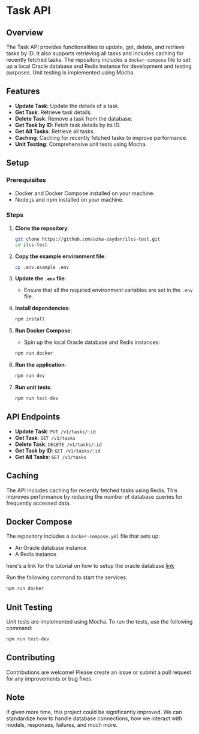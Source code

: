 # Task API

## Overview

The Task API provides functionalities to update, get, delete, and retrieve tasks by ID. It also supports retrieving all tasks and includes caching for recently fetched tasks. The repository includes a `docker-compose` file to set up a local Oracle database and Redis instance for development and testing purposes. Unit testing is implemented using Mocha.

## Features

- **Update Task**: Update the details of a task.
- **Get Task**: Retrieve task details.
- **Delete Task**: Remove a task from the database.
- **Get Task by ID**: Fetch task details by its ID.
- **Get All Tasks**: Retrieve all tasks.
- **Caching**: Caching for recently fetched tasks to improve performance.
- **Unit Testing**: Comprehensive unit tests using Mocha.

## Setup

### Prerequisites

- Docker and Docker Compose installed on your machine.
- Node.js and npm installed on your machine.

### Steps

1. **Clone the repository**:
    ```bash
    git clone https://github.com/azka-zaydan/ilcs-test.git
    cd ilcs-test
    ```

2. **Copy the example environment file**:
    ```bash
    cp .env.example .env
    ```

3. **Update the `.env` file**:
    - Ensure that all the required environment variables are set in the `.env` file.

4. **Install dependencies**:
    ```bash
    npm install
    ```

5. **Run Docker Compose**:
    - Spin up the local Oracle database and Redis instances:
    ```bash
    npm run docker
    ```

6. **Run the application**:
    ```bash
    npm run dev
    ```

7. **Run unit tests**:
    ```bash
    npm run test-dev
    ```

## API Endpoints

- **Update Task**: `PUT /v1/tasks/:id`
- **Get Task**: `GET /v1/tasks`
- **Delete Task**: `DELETE /v1/tasks/:id`
- **Get Task by ID**: `GET /v1/tasks/:id`
- **Get All Tasks**: `GET /v1/tasks`

## Caching

The API includes caching for recently fetched tasks using Redis. This improves performance by reducing the number of database queries for frequently accessed data.

## Docker Compose

The repository includes a `docker-compose.yml` file that sets up:

- An Oracle database instance
- A Redis instance

here's a link for the tutorial on how to setup the oracle database [link](https://medium.com/@bastian.ohm/how-to-run-oracle-db-in-docker-6990780d4cac)

Run the following command to start the services:

```bash
npm run docker
```

## Unit Testing

Unit tests are implemented using Mocha. To run the tests, use the following command:

```bash
npm run test-dev
```

## Contributing

Contributions are welcome! Please create an issue or submit a pull request for any improvements or bug fixes.

## Note

If given more time, this project could be significantly improved. We can standardize how to handle database connections, how we interact with models, responses, failures, and much more.
